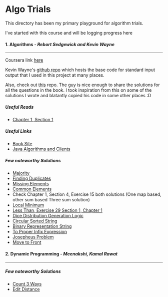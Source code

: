 # Algo Trials

This directory has been my primary playground for algorithm trials.

I've started with this course and will be logging progress here

#### 1. **Algorithms** - *Rebort Sedgewick and Kevin Wayne*
---------------------
Coursera link [here](https://www.coursera.org/learn/algorithms-part1/home/welcome)

Kevin Wayne's [github repo](https://github.com/kevin-wayne/algs4) which hosts the base code for standard input output that I used in this project at many places.

Also, check out [this](https://github.com/reneargento/algorithms-sedgewick-wayne) repo. The guy is nice enough to share the solutions for all the questions in the book.
I took inspiration from this on some of the solutions I wrote and blatantly copied his code in some other places :D

##### Useful Reads
- [Chapter 1, Section 1](https://github.com/Shashi-Bhushan/trials/blob/master/algo-trials/notes/chapter1/README.md)

##### Useful Links

- [Book Site](https://algs4.cs.princeton.edu/home/)
- [Java Algorithms and Clients](https://algs4.cs.princeton.edu/code/)

##### Few noteworthy Solutions

- [Majority](https://github.com/Shashi-Bhushan/trials/blob/master/algo-trials/src/main/java/in/shabhushan/algo_trials/algorithms/chapter1/section4/webexercise/Exercise5Majority.java)
- [Finding Duplicates](https://github.com/Shashi-Bhushan/trials/blob/master/algo-trials/src/main/java/in/shabhushan/algo_trials/trials/FindingDuplicates.java)
- [Missing Elements](https://github.com/Shashi-Bhushan/trials/blob/master/algo-trials/src/main/java/in/shabhushan/algo_trials/trials/MissingElements.java)
- [Common Elements](https://github.com/Shashi-Bhushan/trials/blob/master/algo-trials/src/main/java/in/shabhushan/algo_trials/algorithms/chapter1/section4/exercise/Exercise12CommonElements.java)
- Check Chapter 1, Section 4, Exercise 15 both solutions (One map based, other sum based Three sum solution)
- [Local Minimum](https://github.com/Shashi-Bhushan/trials/blob/master/algo-trials/src/main/java/in/shabhushan/algo_trials/algorithms/chapter1/section4/exercise/Exercise18LocalMinimum.java)
- [Less Than, Exercise 29 Section 1, Chapter 1](https://github.com/Shashi-Bhushan/trials/blob/master/algo-trials/src/main/java/in/shabhushan/algo_trials/algorithms/chapter1/section1/exercise/Exercise28.java)
- [Dice Distribution Generation Logic](https://github.com/Shashi-Bhushan/trials/blob/master/algo-trials/src/main/java/in/shabhushan/algo_trials/algorithms/chapter1/section1/exercise/Exercise35.java)
- [Circular Sorted String](https://github.com/Shashi-Bhushan/trials/blob/master/algo-trials/src/main/java/in/shabhushan/algo_trials/algorithms/chapter1/section2/webexercise/Exercise6.java)
- [Binary Representation String](https://github.com/Shashi-Bhushan/trials/blob/master/algo-trials/src/main/java/in/shabhushan/algo_trials/algorithms/chapter1/section3/exercise/Exercise5.java)
- [To Proper Infix Expression](https://github.com/Shashi-Bhushan/trials/blob/master/algo-trials/src/main/java/in/shabhushan/algo_trials/algorithms/chapter1/section3/exercise/Exercise9.java)
- [Josepheus Problem](https://github.com/Shashi-Bhushan/trials/blob/master/algo-trials/src/main/java/in/shabhushan/algo_trials/algorithms/chapter1/section3/exercise/Exercise37.java)
- [Move to Front](https://github.com/Shashi-Bhushan/trials/blob/master/algo-trials/src/main/java/in/shabhushan/algo_trials/algorithms/chapter1/section3/exercise/Exercise40.java)

#### 2. **Dynamic Programming** - *Meenakshi, Kamal Rawat*
---------------------

##### Few noteworthy Solutions

- [Count 3 Ways](https://github.com/Shashi-Bhushan/trials/blob/master/algo-trials/src/main/java/in/shabhushan/algo_trials/dynamic_programming/chapter8/Count3Ways.java)
- [Edit Distance](https://github.com/Shashi-Bhushan/trials/blob/master/algo-trials/src/main/java/in/shabhushan/algo_trials/dynamic_programming/chapter9/EditDistance.java)
